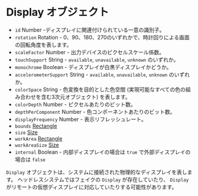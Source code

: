 # Display オブジェクト

* `id` Number -ディスプレイに関連付けられている一意の識別子。
* `rotation` Rotation - 0、90、180、270のいずれかで、時計回りによる画面の回転角度を表します。
* `scaleFactor` Number - 出力デバイスのピクセルスケール係数。
* `touchSupport` String - `available`, `unavailable`, `unknown` のいずれか。
* `monochrome` Boolean - ディスプレイが白黒ディスプレイかどうか。
* `accelerometerSupport` String - `available`, `unavailable`, `unknown` のいずれか。
* `colorSpace` String -  色変換を目的とした色空間 (実現可能なすべての色の組み合わせを含む3次元オブジェクト) を表します。
* `colorDepth` Number - ピクセルあたりのビット数。
* `depthPerComponent` Number - 色コンポーネントあたりのビット数。
* `displayFrequency` Number - 表示リフレッシュレート。
* `bounds` [Rectangle](rectangle.md)
* `size` [Size](size.md)
* `workArea` [Rectangle](rectangle.md)
* `workAreaSize` [Size](size.md)
* `internal` Boolean - 内部ディスプレイの場合は `true` で外部ディスプレイの場合は `false`

`Display` オブジェクトは、システムに接続された物理的なディスプレイを表します。 ヘッドレスシステムではフェイクの `Display` が存在していたり、 `Display` がリモートの仮想ディスプレイに対応していたりする可能性があります。
